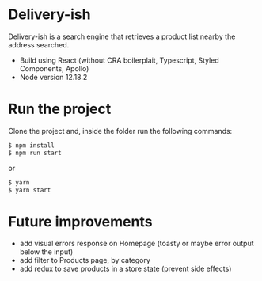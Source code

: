 # Delivery-ish

Delivery-ish is a search engine that retrieves a product list nearby the address searched.

- Build using React (without CRA boilerplait, Typescript, Styled Components, Apollo)
- Node version 12.18.2

# Run the project

Clone the project and, inside the folder run the following commands:

```sh
$ npm install
$ npm run start
```

or

```sh
$ yarn
$ yarn start
```

# Future improvements

- add visual errors response on Homepage (toasty or maybe error output below the input)
- add filter to Products page, by category
- add redux to save products in a store state (prevent side effects)
